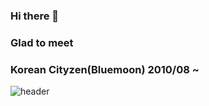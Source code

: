 ### Hi there 👋

### Glad to meet

### Korean Cityzen(Bluemoon) 2010/08 ~

![header](https://capsule-render.vercel.app/api?type=wave&color=hexcode&height=100&section=header&text=capsule%20render&fontSize=150)


<!--
**jujaewon/jujaewon** is a ✨ _special_ ✨ repository because its `README.md` (this file) appears on your GitHub profile.

Here are some ideas to get you started:

- 🔭 I’m currently working on ...
- 🌱 I’m currently learning ...
- 👯 I’m looking to collaborate on ...
- 🤔 I’m looking for help with ...
- 💬 Ask me about ...
- 📫 How to reach me: ...
- 😄 Pronouns: ...
- ⚡ Fun fact: ...
-->
